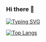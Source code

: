 ### Hi there 👋

[![Typing SVG](https://readme-typing-svg.herokuapp.com?color=%2336BCF7&lines=Python+for+the+win)](https://git.io/typing-svg)

[![Top Langs](https://github-readme-stats.vercel.app/api/top-langs/?username=SGGM)](https://github.com/SGGM/github-readme-stats)

<!--
**SGGM/SGGM** is a ✨ _special_ ✨ repository because its `README.md` (this file) appears on your GitHub profile.

Here are some ideas to get you started:

- 🔭 I’m currently working on ...
- 🌱 I’m currently learning ...
- 👯 I’m looking to collaborate on ...
- 🤔 I’m looking for help with ...
- 💬 Ask me about ...
- 📫 How to reach me: ...
- 😄 Pronouns: ...
- ⚡ Fun fact: ...
-->
